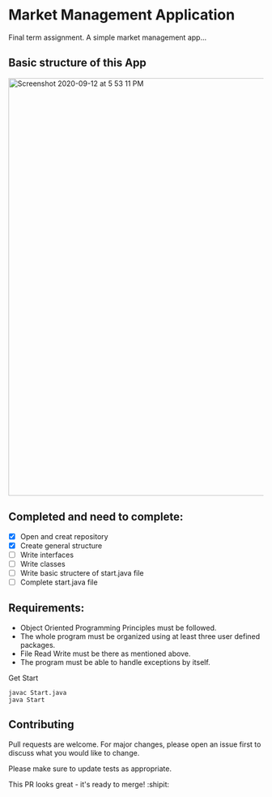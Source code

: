 # Market Management Application

Final term assignment. A simple market management app...

## Basic structure of this App

<img width="824" alt="Screenshot 2020-09-12 at 5 53 11 PM" src="https://user-images.githubusercontent.com/62304481/92995101-0fbd9f80-f522-11ea-86b2-3f50747c7ca6.png">

## Completed and need to complete:
- [x] Open and creat repository
- [x] Create general structure
- [ ] Write interfaces
- [ ] Write classes
- [ ] Write basic structere of start.java file
- [ ] Complete start.java file

## Requirements:
 * Object Oriented Programming Principles must be followed.
 * The whole program must be organized using at least three user defined packages.
 * File Read Write must be there as mentioned above.
 * The program must be able to handle exceptions by itself.
 
 Get Start
```
javac Start.java
java Start
```


## Contributing
Pull requests are welcome. For major changes, please open an issue first to discuss what you would like to change.

Please make sure to update tests as appropriate.

This PR looks great - it's ready to merge! :shipit:
